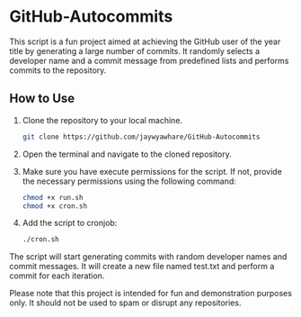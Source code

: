 # GitHub-Autocommits

This script is a fun project aimed at achieving the GitHub user of the year title by generating a large number of commits. It randomly selects a developer name and a commit message from predefined lists and performs commits to the repository.

## How to Use

1. Clone the repository to your local machine.

   ```bash
   git clone https://github.com/jaywyawhare/GitHub-Autocommits
   ```

1. Open the terminal and navigate to the cloned repository.

1. Make sure you have execute permissions for the script. If not, provide the necessary permissions using the following command:

   ```bash
   chmod +x run.sh
   chmod +x cron.sh
   ```

1. Add the script to cronjob:

   ```bash
   ./cron.sh
   ```

The script will start generating commits with random developer names and commit messages. It will create a new file named test.txt and perform a commit for each iteration.

Please note that this project is intended for fun and demonstration purposes only. It should not be used to spam or disrupt any repositories.
